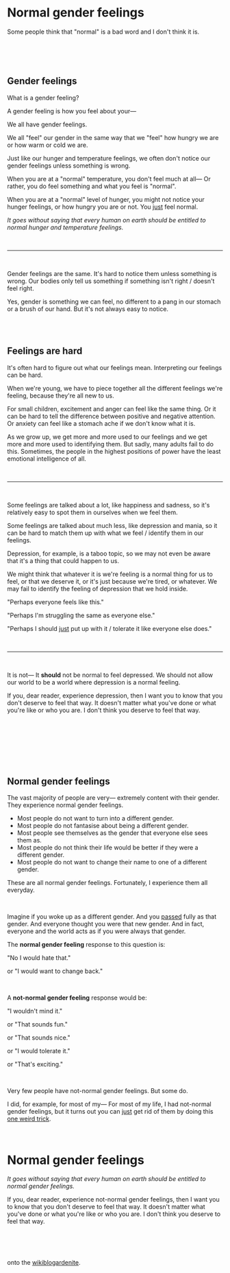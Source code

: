 # Normal gender feelings

Some people think that "normal" is a bad word and I don't think it is. 

<br>

<br>

<br>

## Gender feelings 

What is a gender feeling? 

A gender feeling is how you feel about your—

We all have gender feelings. 

We all "feel" our gender in the same way that we "feel" how hungry we are or how warm or cold we are. 

Just like our hunger and temperature feelings, we often don't notice our gender feelings unless something is wrong. 

When you are at a "normal" temperature, you don't feel much at all— Or rather, you do feel something and what you feel is "normal".

When you are at a "normal" level of hunger, you might not notice your hunger feelings, or how hungry you are or not. You [just](https://www.todepond.com/wikiblogarden/better-computing/just/) feel normal.

*It goes without saying that every human on earth should be entitled to normal hunger and temperature feelings.*

<br>

<hr>

<br>

Gender feelings are the same. It's hard to notice them unless something is wrong. Our bodies only tell us something if something isn't right / doesn't feel right. 

Yes, gender is something we can feel, no different to a pang in our stomach or a brush of our hand. But it's not always easy to notice.

<br>

<br>

## Feelings are hard

It's often hard to figure out what our feelings mean. Interpreting our feelings can be hard. 

When we're young, we have to piece together all the different feelings we're feeling, because they're all new to us.

For small children, excitement and anger can feel like the same thing. Or it can be hard to tell the difference between positive and negative attention. Or anxiety can feel like a stomach ache if we don't know what it is.

As we grow up, we get more and more used to our feelings and we get more and more used to identifying them. But sadly, many adults fail to do this. Sometimes, the people in the highest positions of power have the least emotional intelligence of all.

<br>

<hr>

<br>

Some feelings are talked about a lot, like happiness and sadness, so it's relatively easy to spot them in ourselves when we feel them. 

Some feelings are talked about much less, like depression and mania, so it can be hard to match them up with what we feel / identify them in our feelings.

Depression, for example, is a taboo topic, so we may not even be aware that it's a thing that could happen to us.

We might think that whatever it is we're feeling is a normal thing for us to feel, or that we deserve it, or it's just because we're tired, or whatever.  We may fail to identify the feeling of depression that we hold inside.

"Perhaps everyone feels like this."

"Perhaps I'm struggling the same as everyone else."

"Perhaps I should [just](https://www.todepond.com/wikiblogarden/better-computing/just/) put up with it / tolerate it like everyone else does."

<br>

<hr>

<br>

It is not— It **should** not be normal to feel depressed. We should not allow our world to be a world where depression is a normal feeling. 

If you, dear reader, experience depression, then I want you to know that you don't deserve to feel that way. It doesn't matter what you've done or what you're like or who you are. I don't think you deserve to feel that way.

<br>

<br>

<br>

<br>

<br>

<br>

## Normal gender feelings 

The vast majority of people are very— extremely content with their gender. They experience normal gender feelings.

- Most people do not want to turn into a different gender. 
- Most people do not fantasise about being a different gender. 
- Most people see themselves as the gender that everyone else sees them as. 
- Most people do not think their life would be better if they were a different gender.
- Most people do not want to change their name to one of a different gender.

These are all normal gender feelings. Fortunately, I experience them all everyday.

<br>

Imagine if you woke up as a different gender. And you [passed](https://www.todepond.com/wikiblogarden/genocide/internalised/transphobia/passing/is-bullshit) fully as that gender. And everyone thought you were that new gender. And in fact, everyone and the world acts as if you were always that gender.

The **normal gender feeling** response to this question is:

"No I would hate that."

or "I would want to change back."

<br>

A **not-normal gender feeling** response would be:

"I wouldn't mind it."

or "That sounds fun."

or "That sounds nice."

or "I would tolerate it."

or "That's exciting."

<br>

Very few people have not-normal gender feelings. But some do.

I did, for example, for most of my— For most of my life, I had not-normal gender feelings, but it turns out you can [just](https://www.todepond.com/wikiblogarden/better-computing/just/) get rid of them by doing this [one weird trick](https://www.todepond.com/wikiblogarden/health/transition/in-slow-motion/).

<br>

# Normal gender feelings

*It goes without saying that every human on earth should be entitled to normal gender feelings.*

If you, dear reader, experience not-normal gender feelings, then I want you to know that you don't deserve to feel that way. It doesn't matter what you've done or what you're like or who you are. I don't think you deserve to feel that way.

<br>

<br>

<br>

onto the [wikiblogardenite](/wikiblogardenite).
